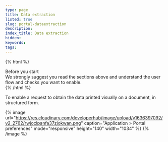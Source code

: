 ```yaml
---
type: page
title: Data extraction
listed: true
slug: portal-dataextraction
description: 
index_title: Data extraction
hidden: 
keywords: 
tags: 
---
```


{% html %}
<div class="alert-BYS">
   <div class="alert-title" id="BYS">
      Before you start
   </div>
   <div class="alert-text" >
We strongly suggest you read the sections above and understand the user flow and checks you want to enable.    </div>
   <div class="alert-links"> 
   </div>
</div>
{% /html %}

To enable a request to obtain the data printed visually on a document, in structured form.

{% image url="https://res.cloudinary.com/developerhub/image/upload/v1636397092/v2_2762/rwjoclpanfa37zjokwan.png" caption="Application &gt; Portal preferences" mode="responsive" height="140" width="1034" %}
{% /image %}